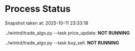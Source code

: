 # Process Status

Snapshot taken at: 2025-10-11 23:33:18

../wintrd/trade_algo.py --task price_update: **NOT RUNNING**

../wintrd/trade_algo.py --task buy_sell: **NOT RUNNING**

